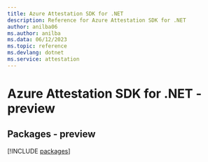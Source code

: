 ```yaml
---
title: Azure Attestation SDK for .NET
description: Reference for Azure Attestation SDK for .NET
author: anilba06
ms.author: anilba
ms.data: 06/12/2023
ms.topic: reference
ms.devlang: dotnet
ms.service: attestation
---
```

# Azure Attestation SDK for .NET - preview
## Packages - preview
[!INCLUDE [packages](attestation-index.md)]